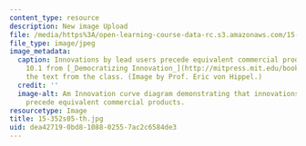 ```yaml
---
content_type: resource
description: New image Upload
file: /media/https%3A/open-learning-course-data-rc.s3.amazonaws.com/15-352-managing-innovation-emerging-trends-spring-2005/dea427190bd8108802557ac2c6584de3_15-352s05-th.jpg
file_type: image/jpeg
image_metadata:
  caption: Innovations by lead users precede equivalent commercial products, figure
    10.1 from [_Democratizing Innovation_](http://mitpress.mit.edu/books/democratizing-innovation),
    the text from the class. (Image by Prof. Eric von Hippel.)
  credit: ''
  image-alt: Am Innovation curve diagram demonstrating that innovations by lead users
    precede equivalent commercial products.
resourcetype: Image
title: 15-352s05-th.jpg
uid: dea42719-0bd8-1088-0255-7ac2c6584de3
---
```

